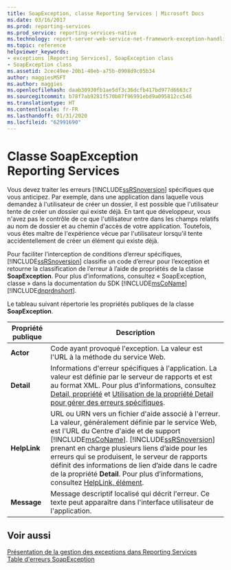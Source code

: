 ```yaml
---
title: SoapException, classe Reporting Services | Microsoft Docs
ms.date: 03/16/2017
ms.prod: reporting-services
ms.prod_service: reporting-services-native
ms.technology: report-server-web-service-net-framework-exception-handling
ms.topic: reference
helpviewer_keywords:
- exceptions [Reporting Services], SoapException class
- SoapException class
ms.assetid: 2cec49ee-20b1-40eb-a75b-0908d9c05b34
author: maggiesMSFT
ms.author: maggies
ms.openlocfilehash: daab30930fb1ae5df3c36dcfb417bd977d6663c7
ms.sourcegitcommit: b78f7ab9281f570b87f96991ebd9a095812cc546
ms.translationtype: HT
ms.contentlocale: fr-FR
ms.lasthandoff: 01/31/2020
ms.locfileid: "62991690"
---
```

# <a name="reporting-services-soapexception-class"></a>Classe SoapException Reporting Services
  Vous devez traiter les erreurs [!INCLUDE[ssRSnoversion](../../../includes/ssrsnoversion-md.md)] spécifiques que vous anticipez. Par exemple, dans une application dans laquelle vous demandez à l'utilisateur de créer un dossier, il est possible que l'utilisateur tente de créer un dossier qui existe déjà. En tant que développeur, vous n'avez pas le contrôle de ce que l'utilisateur entre dans les champs relatifs au nom de dossier et au chemin d'accès de votre application. Toutefois, vous êtes maître de l'expérience vécue par l'utilisateur lorsqu'il tente accidentellement de créer un élément qui existe déjà.  
  
 Pour faciliter l’interception de conditions d’erreur spécifiques, [!INCLUDE[ssRSnoversion](../../../includes/ssrsnoversion-md.md)] classifie un code d’erreur pour l’exception et retourne la classification de l’erreur à l’aide de propriétés de la classe **SoapException**. Pour plus d’informations, consultez « SoapException, classe » dans la documentation du SDK [!INCLUDE[msCoName](../../../includes/msconame-md.md)] [!INCLUDE[dnprdnshort](../../../includes/dnprdnshort-md.md)].  
  
 Le tableau suivant répertorie les propriétés publiques de la classe **SoapException**.  
  
|Propriété publique|Description|  
|---------------------|-----------------|  
|**Actor**|Code ayant provoqué l'exception. La valeur est l'URL à la méthode du service Web.|  
|**Detail**|Informations d'erreur spécifiques à l'application. La valeur est définie par le serveur de rapports et est au format XML. Pour plus d’informations, consultez [Detail, propriété](../../../reporting-services/report-server-web-service-net-framework-exception-handling/soapexception-class/detail-property.md) et [Utilisation de la propriété Detail pour gérer des erreurs spécifiques](../../../reporting-services/report-server-web-service-net-framework-exception-handling/best-practices/using-the-detail-property-to-handle-specific-errors.md).|  
|**HelpLink**|URL ou URN vers un fichier d'aide associé à l'erreur. La valeur, généralement définie par le service Web, est l'URL du Centre d'aide et de support [!INCLUDE[msCoName](../../../includes/msconame-md.md)]. [!INCLUDE[ssRSnoversion](../../../includes/ssrsnoversion-md.md)] prenant en charge plusieurs liens d’aide pour les erreurs qui se produisent, le serveur de rapports définit des informations de lien d’aide dans le cadre de la propriété **Detail**. Pour plus d’informations, consultez [HelpLink, élément](../../../reporting-services/report-server-web-service-net-framework-exception-handling/soapexception-class/helplink-element.md).|  
|**Message**|Message descriptif localisé qui décrit l'erreur. Ce texte peut apparaître dans l'interface utilisateur de l'application.|  
  
## <a name="see-also"></a>Voir aussi  
 [Présentation de la gestion des exceptions dans Reporting Services](../../../reporting-services/report-server-web-service-net-framework-exception-handling/introducing-exception-handling-in-reporting-services.md)   
 [Table d'erreurs SoapException](../../../reporting-services/report-server-web-service-net-framework-exception-handling/soapexception-class/soapexception-errors-table.md)  
  
  
